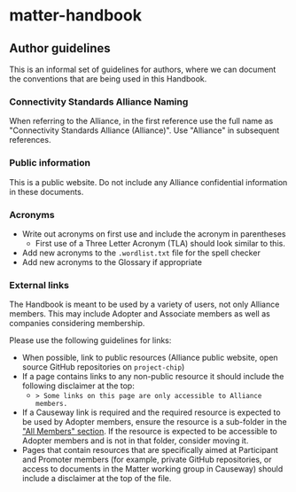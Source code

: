 # matter-handbook

## Author guidelines
This is an informal set of guidelines for authors, where we can document the conventions that are being used in this Handbook.

### Connectivity Standards Alliance Naming
When referring to the Alliance, in the first reference use the full name as "Connectivity Standards Alliance (Alliance)". Use "Alliance" in subsequent references.

### Public information

This is a public website. Do not include any Alliance confidential information in these documents.

### Acronyms
- Write out acronyms on first use and include the acronym in parentheses
  - First use of a Three Letter Acronym (TLA) should look similar to this.
- Add new acronyms to the `.wordlist.txt` file for the spell checker
- Add new acronyms to the Glossary if appropriate

### External links

The Handbook is meant to be used by a variety of users, not only Alliance members. This may include Adopter and Associate members as well as companies considering membership.

Please use the following guidelines for links:
- When possible, link to public resources (Alliance public website, open source GitHub repositories on `project-chip`)
- If a page contains links to any non-public resource it should include the following disclaimer at the top:
  - `> Some links on this page are only accessible to Alliance members.`
- If a Causeway link is required and the required resource is expected to be used by Adopter members, ensure the resource is a sub-folder in the ["All Members" section](https://groups.csa-iot.org/wg/members-all/document). If the resource is expected to be accessible to Adopter members and is not in that folder, consider moving it.
- Pages that contain resources that are specifically aimed at Participant and Promoter members (for example, private GitHub repositories, or access to documents in the Matter working group in Causeway) should include a disclaimer at the top of the file.